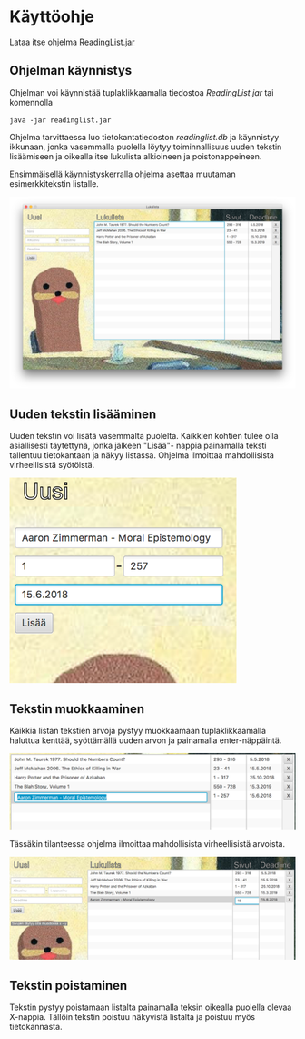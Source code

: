 # Käyttöohje

Lataa itse ohjelma [ReadingList.jar](https://github.com/sivosam/otm-harjoitustyo/releases/tag/viikko6)

## Ohjelman käynnistys

Ohjelman voi käynnistää tuplaklikkaamalla tiedostoa _ReadingList.jar_ tai komennolla 

```
java -jar readinglist.jar
```

Ohjelma tarvittaessa luo tietokantatiedoston _readinglist.db_ ja käynnistyy ikkunaan, jonka vasemmalla puolella löytyy toiminnallisuus uuden tekstin lisäämiseen ja oikealla itse lukulista alkioineen ja poistonappeineen. 

Ensimmäisellä käynnistyskerralla ohjelma asettaa muutaman esimerkkitekstin listalle.

<img src="https://github.com/sivosam/otm-harjoitustyo/blob/master/ReadingList/dokumentaatio/kuvat/kaytto1.png" width="600">

## Uuden tekstin lisääminen

Uuden tekstin voi lisätä vasemmalta puolelta. Kaikkien kohtien tulee olla asiallisesti täytettynä, jonka jälkeen "Lisää"- nappia painamalla teksti tallentuu tietokantaan ja näkyy listassa. Ohjelma ilmoittaa mahdollisista virheellisistä syötöistä. 

<img src="https://github.com/sivosam/otm-harjoitustyo/blob/master/ReadingList/dokumentaatio/kuvat/kaytto2.png" width="400">

## Tekstin muokkaaminen

Kaikkia listan tekstien arvoja pystyy muokkaamaan tuplaklikkaamalla haluttua kenttää, syöttämällä uuden arvon ja painamalla enter-näppäintä.

<img src="https://github.com/sivosam/otm-harjoitustyo/blob/master/ReadingList/dokumentaatio/kuvat/kaytto3.png" width="600">

 Tässäkin tilanteessa ohjelma ilmoittaa mahdollisista virheellisistä arvoista. 
 
 <img src="https://github.com/sivosam/otm-harjoitustyo/blob/master/ReadingList/dokumentaatio/kuvat/kaytto4.png" width="600">
 
 ## Tekstin poistaminen
 
 Tekstin pystyy poistamaan listalta painamalla teksin oikealla puolella olevaa X-nappia. Tällöin tekstin poistuu näkyvistä listalta ja poistuu myös tietokannasta.
